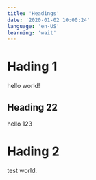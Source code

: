 ```yaml
---
title: 'Headings'
date: '2020-01-02 10:00:24'
language: 'en-US'
learning: 'wait'
---
```


# Hading 1

hello world!

## Heading 22

hello 123

# Hading 2

test world.